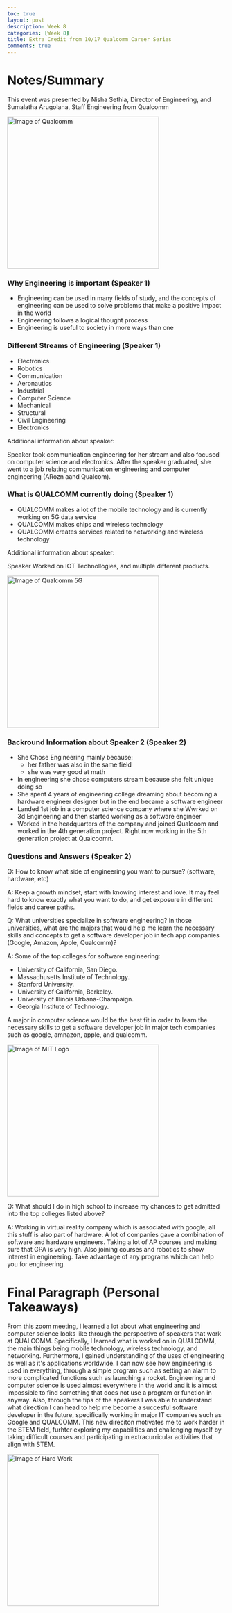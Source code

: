 ```yaml
---
toc: true
layout: post
description: Week 8
categories: [Week 8]
title: Extra Credit from 10/17 Qualcomm Career Series
comments: true
--- 
```


# Notes/Summary 

This event was presented by Nisha Sethia, Director of Engineering, and Sumalatha Arugolana, Staff Engineering from Qualcomm

<img class="card-img-top" src="/FastPagesSTG/images/qualcomm.png" alt="Image of Qualcomm" height="350">


### Why Engineering is important (Speaker 1)

- Engineering can be used in many fields of study, and the concepts of engineering can be used to solve problems that make a positive impact in the world
- Engineering follows a logical thought process
- Engineering is useful to society in more ways than one

### Different Streams of Engineering (Speaker 1)

- Electronics
- Robotics
- Communication 
- Aeronautics
- Industrial
- Computer Science
- Mechanical
- Structural
- Civil Engineering
- Electronics

Additional information about speaker:

Speaker took communication engineering for her stream and also focused on computer science and electronics. After the speaker graduated, she went to a job relating communication engineering and computer engineering (ARozn aand Qualcom).

### What is QUALCOMM currently doing (Speaker 1)

- QUALCOMM makes a lot of the mobile technology and is currently working on 5G data service
- QUALCOMM makes chips and wireless technology
- QUALCOMM creates services related to networking and wireless technology

Additional information about speaker:

Speaker Worked on IOT Technollogies, and multiple different products.


<img class="card-img-top" src="/FastPagesSTG/images/5g.jpg" alt="Image of Qualcomm 5G" height="350">


### Backround Information about Speaker 2 (Speaker 2)

- She Chose Engineering mainly because:
    - her father was also in the same field
    - she was very good at math   
- In engineering she chose computers stream because she felt unique doing so 
- She spent 4 years of engineering college dreaming about becoming a hardware engineer designer but in the end became a software engineer
- Landed 1st job in a computer science company where she Wwrked on 3d Engineering  and then started working as a software engineer
- Worked in the headquarters of the company and joined Qualcoom and worked in the 4th generation project. Right now working in the 5th generation project at Qualcoomn.

### Questions and Answers (Speaker 2)

Q: How to know what side of engineering you want to pursue? (software, hardware, etc)

A: Keep a growth mindset, start with knowing interest and love. It may feel hard to know exactly what you want to do, and get exposure in different fields and career paths.

Q: What universities specialize in software engineering? In those universities, what are the majors that would help me learn the necessary skills and concepts to get a software developer job in tech app companies (Google, Amazon, Apple, Qualcomm)? 

A: 
Some of the top colleges for software engineering:
- University of California, San Diego. 
- Massachusetts Institute of Technology.
- Stanford University.
- University of California, Berkeley.
- University of Illinois Urbana-Champaign.
- Georgia Institute of Technology.

A major in computer science would be the best fit in order to learn the necessary skills to get a software developer job in major tech companies such as google, amnazon, apple, and qualcomm.

<img class="card-img-top" src="/FastPagesSTG/images/mit.png" alt="Image of MIT Logo" height="350">


Q: What should I do in high school to increase my chances to get admitted into the top colleges listed above?

A: Working in virtual reality company which is associated with google, all this stuff is also part of hardware. A lot of companies gave a combination of software and hardware engineers. Taking a lot of AP courses and making sure that GPA is very high. Also joining courses and robotics to show interest in engineering. Take advantage of any programs which can help you for engineering.


# Final Paragraph (Personal Takeaways)

From this zoom meeting, I learned a lot about what engineering and computer science looks like through the perspective of speakers that work at QUALCOMM. Specifically, I learned what is worked on in QUALCOMM, the main things being mobile technology, wireless technology, and networking. Furthermore, I gained understanding of the uses of engineering as well as it's applications worldwide. I can now see how engineering is used in everything, through a simple program such as setting an alarm to more complicated functions such as launching a rocket. Engineering and computer science is used almost everywhere in the world and it is almost impossible to find something that does not use a program or function in anyway. Also, through the tips of the speakers I was able to understand what direction I can head to help me become a succesful software developer in the future, specifically working in major IT companies such as Google and QUALCOMM. This new direciton motivates me to work harder in the STEM field, furhter exploring my capabilities and challenging myself by taking difficult courses and participating in extracurricular activities that align with STEM.

<img class="card-img-top" src="/FastPagesSTG/images/hardwork.png" alt="Image of Hard Work" height="350">
